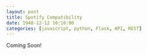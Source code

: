 ```yaml
---
layout: post
title: Spotify Compatibility
date: 1948-12-12 10:18:00
categories: [javascript, python, Flask, API, REST]
---
```


Coming Soon!
